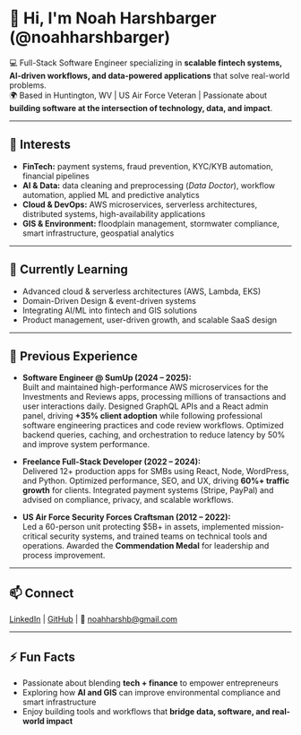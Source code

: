 # 👋 Hi, I'm Noah Harshbarger (@noahharshbarger)

💻 Full-Stack Software Engineer specializing in **scalable fintech systems, AI-driven workflows, and data-powered applications** that solve real-world problems.  
🌍 Based in Huntington, WV | US Air Force Veteran | Passionate about **building software at the intersection of technology, data, and impact**.  

---

## 👀 Interests
- **FinTech:** payment systems, fraud prevention, KYC/KYB automation, financial pipelines  
- **AI & Data:** data cleaning and preprocessing (*Data Doctor*), workflow automation, applied ML and predictive analytics  
- **Cloud & DevOps:** AWS microservices, serverless architectures, distributed systems, high-availability applications  
- **GIS & Environment:** floodplain management, stormwater compliance, smart infrastructure, geospatial analytics  

---

## 🌱 Currently Learning
- Advanced cloud & serverless architectures (AWS, Lambda, EKS)  
- Domain-Driven Design & event-driven systems  
- Integrating AI/ML into fintech and GIS solutions  
- Product management, user-driven growth, and scalable SaaS design  

---

## 💼 Previous Experience
- **Software Engineer @ SumUp (2024 – 2025):**  
  Built and maintained high-performance AWS microservices for the Investments and Reviews apps, processing millions of transactions and user interactions daily. Designed GraphQL APIs and a React admin panel, driving **+35% client adoption** while following professional software engineering practices and code review workflows. Optimized backend queries, caching, and orchestration to reduce latency by 50% and improve system performance.  

- **Freelance Full-Stack Developer (2022 – 2024):**  
  Delivered 12+ production apps for SMBs using React, Node, WordPress, and Python. Optimized performance, SEO, and UX, driving **60%+ traffic growth** for clients. Integrated payment systems (Stripe, PayPal) and advised on compliance, privacy, and scalable workflows.  

- **US Air Force Security Forces Craftsman (2012 – 2022):**  
  Led a 60-person unit protecting $5B+ in assets, implemented mission-critical security systems, and trained teams on technical tools and operations. Awarded the **Commendation Medal** for leadership and process improvement.  

---

## 📫 Connect
[LinkedIn](#) | [GitHub](#) | 📧 noahharshb@gmail.com  

---

## ⚡ Fun Facts
- Passionate about blending **tech + finance** to empower entrepreneurs  
- Exploring how **AI and GIS** can improve environmental compliance and smart infrastructure  
- Enjoy building tools and workflows that **bridge data, software, and real-world impact**
